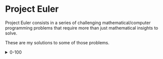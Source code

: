 # Project Euler

Project Euler consists in a series of challenging mathematical/computer programming problems that require more than just mathematical insights to solve.

These are my solutions to some of those problems.

<details>
<summary>0-100</summary>

| Problem                                                                         | Solution             | Language |
|---------------------------------------------------------------------------------|----------------------|----------|
| [Multiples of 3 and 5](https://projecteuler.net/problem=1)                      | [Problem 1](1.apl)   | APL      |
| [Even Fibonacci numbers](https://projecteuler.net/problem=2)                    | [Problem 2](2.apl)   | APL      |
| [Largest prime factor](https://projecteuler.net/problem=3)                      | [Problem 3](3.rs)    | Rust     |
| [Largest palindrome product](https://projecteuler.net/problem=4)                | [Problem 4](4.py)    | Python   |
| [Smallest multiple](https://projecteuler.net/problem=5)                         | [Problem 5](5.py)    | Python   |
| [Sum square difference](https://projecteuler.net/problem=6)                     | [Problem 6](6.py)    | Python   |
| [10001st prime](https://projecteuler.net/problem=7)                             | [Problem 7](7.py)    | Python   |
| [Largest product in a series](https://projecteuler.net/problem=8)               | [Problem 8](8.py)    | Python   |
| [Special Pythagorean triplet](https://projecteuler.net/problem=9)               | [Problem 9](9.pl)    | Prolog   |
| [Summation of primes](https://projecteuler.net/problem=10)                      | [Problem 10](10.py)  | Python   |
| [Largest product in a Rows](https://projecteuler.net/problem=11)                | [Problem 11](11.pl)  | Prolog   |
| [Highly divisible triangular number](https://projecteuler.net/problem=12)       | [Problem 12](12.hs)  | Haskell  |
| [Large sum](https://projecteuler.net/problem=13)                                | [Problem 13](13.py)  | Python   |
| [Longest Collatz sequence](https://projecteuler.net/problem=14)                 | [Problem 14](14.py)  | Python   |
| [Lattice paths](https://projecteuler.net/problem=15)                            | [Problem 15](15.py)  | Python   |
| [Power digit sum](https://projecteuler.net/problem=16)                          | [Problem 16](16.py)  | Python   |
| [Number letter counts](https://projecteuler.net/problem=17)                     | [Problem 17](17.py)  | Python   |
| [Factorial digit sum](https://projecteuler.net/problem=20)                      | [Problem 20](20.py)  | Python   |
| [Amicable numbers](https://projecteuler.net/problem=21)                         | [Problem 21](21.py)  | Python   |
| [Names scores](https://projecteuler.net/problem=22)                             | [Problem 22](22/)    | Python   |
| [Non-abundant sums](https://projecteuler.net/problem=23)                        | [Problem 23](23.py)  | C++      |
| [Lexicographic permutations](https://projecteuler.net/problem=24)               | [Problem 24](24.py)  | Python   |
| [1000-digit Fibonacci number](https://projecteuler.net/problem=25)              | [Problem 25](25.py)  | Python   |
| [Reciprocal cycles](https://projecteuler.net/problem=26)                        | [Problem 26](26.hs)  | Haskell  |
| [Number spiral diagonals](https://projecteuler.net/problem=28)                  | [Problem 28](28.py)  | Python   |
| [Distinct powers](https://projecteuler.net/problem=29)                          | [Problem 29](29.py)  | Python   |
| [Digit fifth powers](https://projecteuler.net/problem=30)                       | [Problem 30](30.cpp) | C++      |
| [Coin sums](https://projecteuler.net/problem=31)                                | [Problem 31](31.pl)  | Prolog   |
| [Digit factorials](https://projecteuler.net/problem=34)                         | [Problem 34](34.cpp) | C++      |
| [Circular primes](https://projecteuler.net/problem=35)                          | [Problem 35](35.py)  | Python   |
| [Double-base palindromes](https://projecteuler.net/problem=36)                  | [Problem 36](36.py)  | Python   |
| [Truncatable primes](https://projecteuler.net/problem=37)                       | [Problem 37](37.py)  | Python   |
| [Pandigital prime](https://projecteuler.net/problem=41)                         | [Problem 41](41.py)  | Python   |
| [Coded triangle numbers](https://projecteuler.net/problem=42)                   | [Problem 42](42/)    | Python   |
| [Triangular, pentagonal, and hexagonal](https://projecteuler.net/problem=45)    | [Problem 45](45.py)  | Python   |
| [Permuted multiples](https://projecteuler.net/problem=52)                       | [Problem 52](52.py)  | Python   |
| [Right triangles with integer coordinates](https://projecteuler.net/problem=91) | [Problem 91](91.pl)  | Prolog   |
| [Square digit chains](https://projecteuler.net/problem=92)                      | [Problem 92](92.py)  | Python   |

</details>
